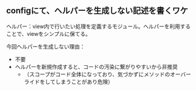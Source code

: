 ## configにて、ヘルパーを生成しない記述を書くワケ 
ヘルパー：view内で行いたい処理を定義するモジュール。ヘルパーを利用することで、viewをシンプルに保てる。  

今回ヘルパーを生成しない理由：
- 不要
- ヘルパーを新規作成すると、コードの汚染に繋がりやすいから非推奨
  - （スコープがコード全体になっており、気づかずにメソッドのオーバーライドをしてしまうことがあり危険）
